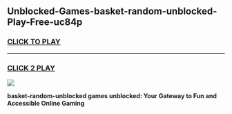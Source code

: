 
## Unblocked-Games-basket-random-unblocked-Play-Free-uc84p
<h3>
<a href="https://premium76.site?title=basket-random-unblocked&ref=21A">CLICK TO PLAY</a></h3>
<hr>

<h3>
<a href="https://premium76.site?title=basket-random-unblocked&ref=21A">CLICK 2 PLAY</a>
  
</h3>

<a href="https://premium76.site?title=basket-random-unblocked&ref=21A"><img src="https://clearcache.store/games.png"></a>


**basket-random-unblocked games unblocked: Your Gateway to Fun and Accessible Online Gaming**
